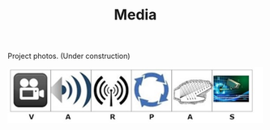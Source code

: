 ﻿---
layout: page
title: Media
permalink: /Media/
---



<p>Project photos. (Under construction)</p>

<img src = "/images/Logo Big.jpg" alt = "/images/Logo of Varpas.png"/>


